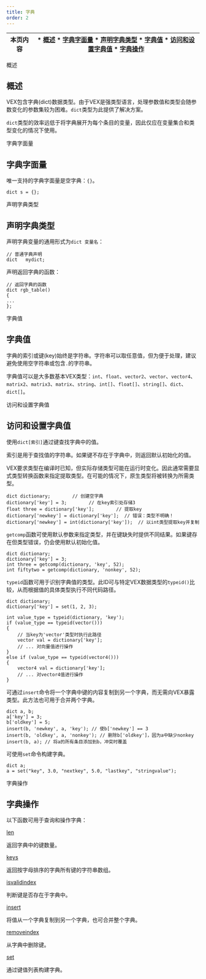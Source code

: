 ```yaml
---
title: 字典
order: 2
---
```

| 本页内容 | * [概述](#概述) * [字典字面量](#字典字面量) * [声明字典类型](#声明字典类型) * [字典值](#字典值) * [访问和设置字典值](#访问和设置字典值) * [字典操作](#字典操作) |
| --- | --- |

概述

## 概述

VEX包含字典(dict)数据类型。由于VEX是强类型语言，处理参数值和类型会随参数变化的参数集较为困难。`dict`类型为此提供了解决方案。

`dict`类型的效率远低于将字典展开为每个条目的变量，因此仅应在变量集合和类型变化的情况下使用。

字典字面量

## 字典字面量

唯一支持的字典字面量是空字典：`{}`。

```vex
dict s = {};

```

声明字典类型

## 声明字典类型

声明字典变量的通用形式为`dict 变量名`：

```vex
// 普通字典声明
dict   mydict;

```

声明返回字典的函数：

```vex
// 返回字典的函数
dict rgb_table()
{
...
};    

```

字典值

## 字典值

字典的索引或键(key)始终是字符串。字符串可以取任意值，但为便于处理，建议避免使用空字符串或包含`.`的字符串。

字典值可以是大多数基本VEX类型：`int`、`float`、`vector2`、`vector`、`vector4`、`matrix2`、`matrix3`、`matrix`、`string`、`int[]`、`float[]`、`string[]`、`dict`、`dict[]`。

访问和设置字典值

## 访问和设置字典值

使用`dict[索引]`通过键查找字典中的值。

索引是用于查找值的字符串。如果键不存在于字典中，则返回默认初始化的值。

VEX要求类型在编译时已知，但实际存储类型可能在运行时变化。因此通常需要显式类型转换函数来指定提取类型。在可能的情况下，原生类型将被转换为所需类型。

```vex
dict dictionary;        // 创建空字典
dictionary['key'] = 3;        // 在key索引处存储3
float three = dictionary['key'];        // 提取key
dictionary['newkey'] = dictionary['key'];  // 错误：类型不明确！
dictionary['newkey'] = int(dictionary['key']);  // 以int类型提取key并复制

```

`getcomp`函数可使用默认参数来指定类型，并在键缺失时提供不同结果。如果键存在但类型错误，仍会使用默认初始化值。

```vex
dict dictionary;
dictionary['key'] = 3;
int three = getcomp(dictionary, 'key', 52);
int fiftytwo = getcomp(dictionary, 'nonkey', 52);

```

`typeid`函数可用于识别字典值的类型。此ID可与特定VEX数据类型的`typeid()`比较，从而根据值的具体类型执行不同代码路径。

```vex
dict dictionary;
dictionary['key'] = set(1, 2, 3);

int value_type = typeid(dictionary, 'key');
if (value_type == typeid(vector()))
{
    // 当key为'vector'类型时执行此路径
    vector val = dictionary['key'];
    // ... 对向量值进行操作
}
else if (value_type == typeid(vector4()))
{
    vector4 val = dictionary['key'];
    // ... 对vector4值进行操作
}

```

可通过`insert`命令将一个字典中键的内容复制到另一个字典，而无需向VEX暴露类型。此方法也可用于合并两个字典。

```vex
dict a, b;
a['key'] = 3;
b['oldkey'] = 5;
insert(b, 'newkey', a, 'key'); // 使b['newkey'] == 3
insert(b, 'oldkey', a, 'nonkey'); // 删除b['oldkey']，因为a中缺少nonkey
insert(b, a); // 将a的所有条目添加到b，冲突时覆盖

```

可使用`set`命令构建字典。

```vex
dict a;
a = set("key", 3.0, "nextkey", 5.0, "lastkey", "stringvalue");

```

字典操作

## 字典操作

以下函数可用于查询和操作字典：

[len](functions/len.html "返回数组长度")

返回字典中的键数量。

[keys](functions/keys.html "返回字典中所有键")

返回按字母排序的字典所有键的字符串数组。

[isvalidindex](functions/isvalidindex.html "检查给定索引对数组或字符串是否有效")

判断键是否存在于字典中。

[insert](functions/insert.html "将项目、数组或字符串插入数组或字符串")

将值从一个字典复制到另一个字典，也可合并整个字典。

[removeindex](functions/removeindex.html "从数组中移除指定索引处的项目")

从字典中删除键。

[set](functions/set.html "根据参数创建新值，如从其分量创建向量")

通过键值列表构建字典。